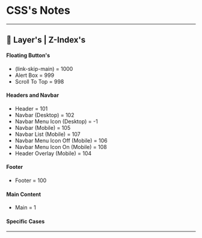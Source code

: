 # CSS's Notes
---
## 📃 Layer's | Z-Index's

#### Floating Button's
- (link-skip-main) = 1000
- Alert Box = 999
- Scroll To Top = 998

#### Headers and Navbar
- Header = 101
- Navbar (Desktop) = 102
- Navbar Menu Icon (Desktop) = -1
- Navbar (Mobile) = 105
- Navbar List (Mobile) = 107
- Navbar Menu Icon Off (Mobile) = 106
- Navbar Menu Icon On (Mobile) = 108
- Header Overlay (Mobile) = 104

#### Footer
- Footer = 100

#### Main Content
- Main = 1

#### Specific Cases

---